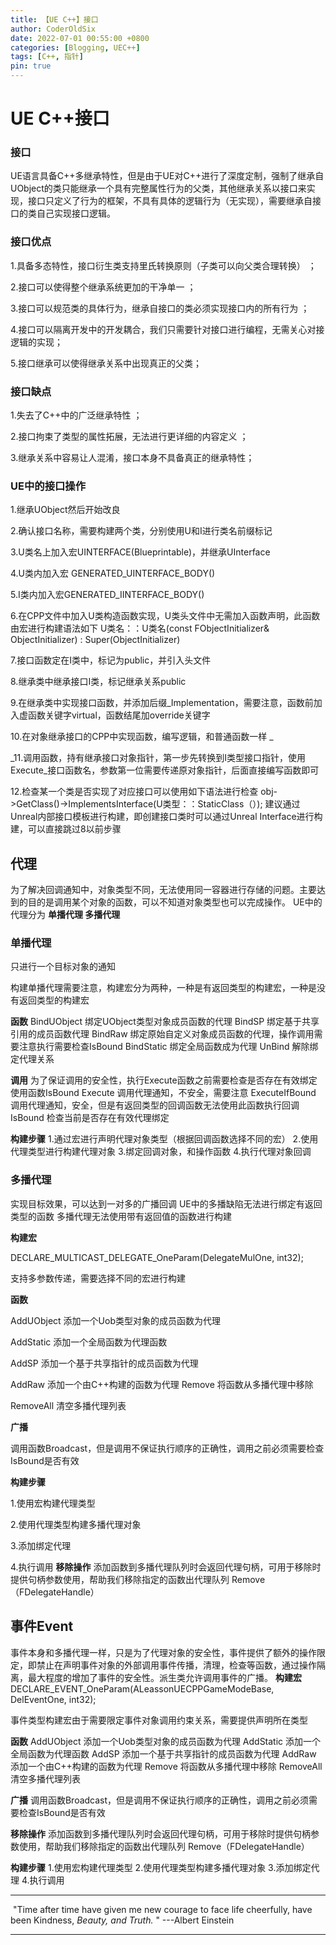 ```yaml
---
title: 【UE C++】接口
author: CoderOldSix
date: 2022-07-01 00:55:00 +0800
categories: [Blogging, UEC++]
tags: [C++, 指针]
pin: true
---
```


# UE	C++接口

### 接口

UE语言具备C++多继承特性，但是由于UE对C++进行了深度定制，强制了继承自UObject的类只能继承一个具有完整属性行为的父类，其他继承关系以接口来实现，接口只定义了行为的框架，不具有具体的逻辑行为（无实现），需要继承自接口的类自己实现接口逻辑。

### 接口优点 

1.具备多态特性，接口衍生类支持里氏转换原则（子类可以向父类合理转换） ；

2.接口可以使得整个继承系统更加的干净单一 ；

3.接口可以规范类的具体行为，继承自接口的类必须实现接口内的所有行为 ；

4.接口可以隔离开发中的开发耦合，我们只需要针对接口进行编程，无需关心对接逻辑的实现；

5.接口继承可以使得继承关系中出现真正的父类；

### 接口缺点 

1.失去了C++中的广泛继承特性 ；

2.接口拘束了类型的属性拓展，无法进行更详细的内容定义 ；

3.继承关系中容易让人混淆，接口本身不具备真正的继承特性；

### UE中的接口操作

1.继承UObject然后开始改良 

2.确认接口名称，需要构建两个类，分别使用U和I进行类名前缀标记 

3.U类名上加入宏UINTERFACE(Blueprintable)，并继承UInterface 

4.U类内加入宏 GENERATED_UINTERFACE_BODY() 

5.I类内加入宏GENERATED_IINTERFACE_BODY() 

6.在CPP文件中加入U类构造函数实现，U类头文件中无需加入函数声明，此函数由宏进行构建语法如下 U类名：：U类名(const FObjectInitializer& ObjectInitializer) : Super(ObjectInitializer) 

7.接口函数定在I类中，标记为public，并引入头文件 

8.继承类中继承接口I类，标记继承关系public 

9.在继承类中实现接口函数，并添加后缀_Implementation，需要注意，函数前加入虚函数关键字virtual，函数结尾加override关键字 

10.在对象继承接口的CPP中实现函数，编写逻辑，和普通函数一样 _

_11.调用函数，持有继承接口对象指针，第一步先转换到I类型接口指针，使用Execute_接口函数名，参数第一位需要传递原对象指针，后面直接编写函数即可 

12.检查某一个类是否实现了对应接口可以使用如下语法进行检查 obj->GetClass()->ImplementsInterface(U类型：：StaticClass（）); 建议通过Unreal内部接口模板进行构建，即创建接口类时可以通过Unreal Interface进行构建，可以直接跳过8以前步骤

## 代理

为了解决回调通知中，对象类型不同，无法使用同一容器进行存储的问题。主要达到的目的是调用某个对象的函数，可以不知道对象类型也可以完成操作。  UE中的代理分为 **单播代理 多播代理**

### 单播代理

只进行一个目标对象的通知

构建单播代理需要注意，构建宏分为两种，一种是有返回类型的构建宏，一种是没有返回类型的构建宏

**函数**
BindUObject 绑定UObject类型对象成员函数的代理
BindSP 绑定基于共享引用的成员函数代理
BindRaw 绑定原始自定义对象成员函数的代理，操作调用需要注意执行需要检查IsBound
BindStatic 绑定全局函数成为代理
UnBind 解除绑定代理关系

**调用**
为了保证调用的安全性，执行Execute函数之前需要检查是否存在有效绑定使用函数IsBound
Execute   调用代理通知，不安全，需要注意
ExecuteIfBound   调用代理通知，安全，但是有返回类型的回调函数无法使用此函数执行回调
IsBound  检查当前是否存在有效代理绑定

**构建步骤**
1.通过宏进行声明代理对象类型（根据回调函数选择不同的宏）
2.使用代理类型进行构建代理对象
3.绑定回调对象，和操作函数
4.执行代理对象回调

### 多播代理

实现目标效果，可以达到一对多的广播回调  UE中的多播缺陷无法进行绑定有返回类型的函数  多播代理无法使用带有返回值的函数进行构建 

**构建宏** 

DECLARE_MULTICAST_DELEGATE_OneParam(DelegateMulOne, int32); 

支持多参数传递，需要选择不同的宏进行构建 

**函数**  

AddUObject 添加一个Uob类型对象的成员函数为代理 

AddStatic 添加一个全局函数为代理函数 

AddSP 添加一个基于共享指针的成员函数为代理 

AddRaw 添加一个由C++构建的函数为代理 Remove  将函数从多播代理中移除 

RemoveAll 清空多播代理列表 

**广播** 

调用函数Broadcast，但是调用不保证执行顺序的正确性，调用之前必须需要检查IsBound是否有效   

**构建步骤** 

1.使用宏构建代理类型 

2.使用代理类型构建多播代理对象 

3.添加绑定代理 

4.执行调用 **移除操作** 添加函数到多播代理队列时会返回代理句柄，可用于移除时提供句柄参数使用，帮助我们移除指定的函数出代理队列 Remove（FDelegateHandle）

## 事件Event

事件本身和多播代理一样，只是为了代理对象的安全性，事件提供了额外的操作限定，即禁止在声明事件对象的外部调用事件传播，清理，检查等函数，通过操作隔离，最大程度的增加了事件的安全性。派生类允许调用事件的广播。
**构建宏**
DECLARE_EVENT_OneParam(ALeassonUECPPGameModeBase, DelEventOne, int32);

事件类型构建宏由于需要限定事件对象调用约束关系，需要提供声明所在类型

**函数**
AddUObject  添加一个Uob类型对象的成员函数为代理
AddStatic 添加一个全局函数为代理函数
AddSP  添加一个基于共享指针的成员函数为代理
AddRaw 添加一个由C++构建的函数为代理
Remove   将函数从多播代理中移除
RemoveAll 清空多播代理列表

**广播**
调用函数Broadcast，但是调用不保证执行顺序的正确性，调用之前必须需要检查IsBound是否有效

**移除操作**
添加函数到多播代理队列时会返回代理句柄，可用于移除时提供句柄参数使用，帮助我们移除指定的函数出代理队列
Remove（FDelegateHandle）

**构建步骤**
1.使用宏构建代理类型
2.使用代理类型构建多播代理对象
3.添加绑定代理
4.执行调用



---

​			"Time after time have given me new courage to face life cheerfully, have been Kindness, *Beauty, and Truth.* "           ---Albert Einstein

---

